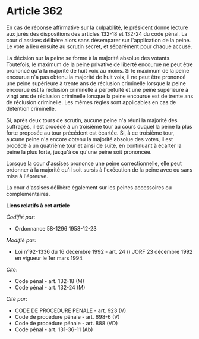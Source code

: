 # Article 362

En cas de réponse affirmative sur la culpabilité, le président donne lecture aux jurés des dispositions des articles 132-18
et 132-24 du code pénal. La cour d'assises délibère alors sans désemparer sur l'application de la peine. Le vote a lieu
ensuite au scrutin secret, et séparément pour chaque accusé.

La décision sur la peine se forme à la majorité absolue des votants. Toutefois, le maximum de la peine privative de liberté
encourue ne peut être prononcé qu'à la majorité de huit voix au moins. Si le maximum de la peine encourue n'a pas obtenu la
majorité de huit voix, il ne peut être prononcé une peine supérieure à trente ans de réclusion criminelle lorsque la peine
encourue est la réclusion criminelle à perpétuité et une peine supérieure à vingt ans de réclusion criminelle lorsque la
peine encourue est de trente ans de réclusion criminelle. Les mêmes règles sont applicables en cas de détention criminelle.

Si, après deux tours de scrutin, aucune peine n'a réuni la majorité des suffrages, il est procédé à un troisième tour au
cours duquel la peine la plus forte proposée au tour précédent est écartée. Si, à ce troisième tour, aucune peine n'a encore
obtenu la majorité absolue des votes, il est procédé à un quatrième tour et ainsi de suite, en continuant à écarter la peine
la plus forte, jusqu'à ce qu'une peine soit prononcée.

Lorsque la cour d'assises prononce une peine correctionnelle, elle peut ordonner à la majorité qu'il soit sursis à
l'exécution de la peine avec ou sans mise à l'épreuve.

La cour d'assises délibère également sur les peines accessoires ou complémentaires.

**Liens relatifs à cet article**

_Codifié par_:

  - Ordonnance 58-1296 1958-12-23

_Modifié par_:

  - Loi n°92-1336 du 16 décembre 1992 - art. 24 () JORF 23 décembre 1992 en vigueur le 1er mars 1994

_Cite_:

  - Code pénal - art. 132-18 (M)
  - Code pénal - art. 132-24 (M)

_Cité par_:

  - CODE DE PROCEDURE PENALE - art. 923 (V)
  - Code de procédure pénale - art. 698-6 (V)
  - Code de procédure pénale - art. 888 (VD)
  - Code pénal - art. 131-36-11 (Ab)
